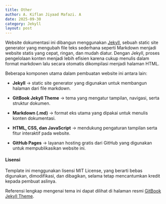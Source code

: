 ```yaml
---
title: Other
author: A. Kiflan Jiyaad Mafazi. A
date: 2025-09-30
category: Jekyll
layout: post
---
```


Website dokumentasi ini dibangun menggunakan  [Jekyll](https://jekyllrb.com/), sebuah static site generator yang mengubah file teks sederhana seperti Markdown menjadi website statis yang cepat, ringan, dan mudah diatur. Dengan Jekyll, proses pengelolaan konten menjadi lebih efisien karena cukup menulis dalam format markdown lalu secara otomatis dikompilasi menjadi halaman HTML.

Beberapa komponen utama dalam pembuatan website ini antara lain:

- **Jekyll** → static site generator yang digunakan untuk membangun halaman dari file markdown.

- **GitBook Jekyll Theme** → tema yang mengatur tampilan, navigasi, serta struktur dokumen.

- **Markdown (.md)** → format eks utama yang dipakai untuk menulis konten dokumentasi.

- **HTML, CSS, dan JavaScript** → mendukung pengaturan tampilan serta fitur interaktif pada website.

- **GitHub Pages** → layanan hosting gratis dari GitHub yang digunakan untuk mempublikasikan website ini.

#### Lisensi

Template ini menggunakan lisensi MIT License, yang berarti bebas digunakan, dimodifikasi, dan dibagikan, selama tetap mencantumkan kredit kepada pembuat aslinya.

Referensi lengkap mengenai tema ini dapat dilihat di halaman resmi [GitBook Jekyll Theme](https://github.com/sighingnow/jekyll-gitbook).